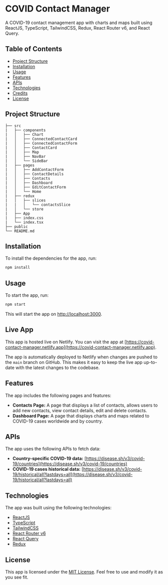 # **COVID Contact Manager**

A COVID-19 contact management app with charts and maps built using ReactJS, TypeScript, TailwindCSS, Redux, React Router v6, and React Query.

## **Table of Contents**

- [Project Structure](#project-structure)
- [Installation](#installation)
- [Usage](#usage)
- [Features](#features)
- [APIs](#apis)
- [Technologies](#technologies)
- [Credits](#credits)
- [License](#license)

## **Project Structure**

```
├── src
|   ├── components
|   │   ├── Chart
|   │   ├── ConnectedContactCard
|   │   ├── ConnectedContactForm
|   │   ├── ContactCard
|   │   ├── Map
|   │   ├── NavBar
|   │   └── SideBar
|   ├── pages
|   │   ├── AddContactForm
|   │   ├── ContactDetails
|   │   ├── Contacts
|   │   ├── Dashboard
|   │   ├── EditContactForm
|   │   └── Home
|   ├── redux
|   │   ├── slices
|   |   │   └── contactsSlice
|   │   └── store
|   ├── App
|   ├── index.css
|   └── index.tsx
├── public
└── README.md
```

## **Installation**

To install the dependencies for the app, run:

```bash
npm install
```

## **Usage**

To start the app, run:

```bash
npm start
```

This will start the app on [http://localhost:3000](http://localhost:3000).

## **Live App**

This app is hosted live on Netlify. You can visit the app at [https://covid-contact-manager.netlify.app](https://covid-contact-manager.netlify.app).

The app is automatically deployed to Netlify when changes are pushed to the `main` branch on GitHub. This makes it easy to keep the live app up-to-date with the latest changes to the codebase.

## **Features**

The app includes the following pages and features:

- **Contacts Page:** A page that displays a list of contacts, allows users to add new contacts, view contact details, edit and delete contacts.
- **Dashboard Page:** A page that displays charts and maps related to COVID-19 cases worldwide and by country.

## **APIs**

The app uses the following APIs to fetch data:

- **Country-specific COVID-19 data:** [https://disease.sh/v3/covid-19/countries](https://disease.sh/v3/covid-19/countries)
- **COVID-19 cases historical data:** [https://disease.sh/v3/covid-19/historical/all?lastdays=all](https://disease.sh/v3/covid-19/historical/all?lastdays=all)

## **Technologies**

The app was built using the following technologies:

- [ReactJS](https://reactjs.org/)
- [TypeScript](https://www.typescriptlang.org/)
- [TailwindCSS](https://tailwindcss.com/)
- [React Router v6](https://reactrouter.com/)
- [React Query](https://react-query.tanstack.com/)
- [Redux](https://redux.js.org/)

## **License**

This app is licensed under the [MIT License](https://opensource.org/licenses/MIT). Feel free to use and modify it as you see fit.
